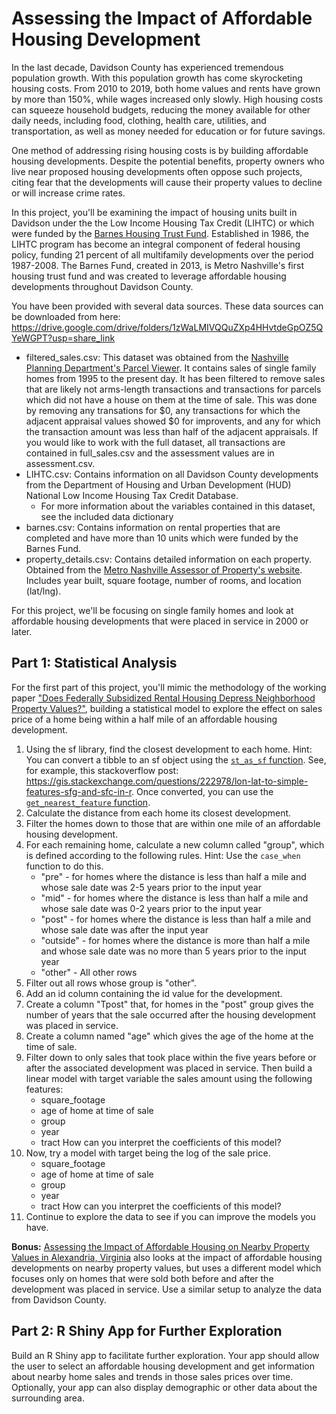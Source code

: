 # Assessing the Impact of Affordable Housing Development

In the last decade, Davidson County has experienced tremendous population growth. With this population growth has come skyrocketing housing costs. From 2010 to 2019, both home values and rents have grown by more than 150%, while wages increased only slowly. High housing costs can squeeze household budgets, reducing the money available for other daily needs, including food, clothing, health care, utilities, and transportation, as well as money needed for education or for future savings.

One method of addressing rising housing costs is by building affordable housing developments. Despite the potential benefits, property owners who live near proposed housing developments often oppose such projects, citing fear that the developments will cause their property values to decline or will increase crime rates.

In this project, you'll be examining the impact of housing units built in Davidson under the the Low Income Housing Tax Credit (LIHTC) or which were funded by the [Barnes Housing Trust Fund](https://www.nashville.gov/departments/mayor/housing/barnes-fund). Established in 1986, the LIHTC program has become an integral component of federal housing policy, funding 21 percent of all multifamily developments over the period 1987-2008. The Barnes Fund, created in 2013, is Metro Nashville's first housing trust fund and was created to leverage affordable housing developments throughout Davidson County.

You have been provided with several data sources. These data sources can be downloaded from here: https://drive.google.com/drive/folders/1zWaLMIVQQuZXp4HHvtdeGpOZ5QYeWGPT?usp=share_link

* filtered_sales.csv: This dataset was obtained from the [Nashville Planning Department's Parcel Viewer](https://maps.nashville.gov/ParcelViewer/). It contains sales of single family homes from 1995 to the present day. It has been filtered to remove sales that are likely not arms-length transactions and transactions for parcels which did not have a house on them at the time of sale. This was done by removing any transations for $0, any transactions for which the adjacent appraisal values showed $0 for improvents, and any for which the transaction amount was less than half of the adjacent appraisals. If you would like to work with the full dataset, all transactions are contained in full_sales.csv and the assessment values are in assessment.csv.
* LIHTC.csv: Contains information on all Davidson County developments from the Department of Housing and Urban Development (HUD) National Low Income Housing Tax Credit Database.
  - For more information about the variables contained in this dataset, see the included data dictionary
* barnes.csv: Contains information on rental properties that are completed and have more than 10 units which were funded by the Barnes Fund.
* property_details.csv: Contains detailed information on each property. Obtained from the [Metro Nashville Assessor of Property's website](https://www.padctn.org/). Includes year built, square footage, number of rooms, and location (lat/lng).

For this project, we'll be focusing on single family homes and look at affordable housing developments that were placed in service in 2000 or later.

## Part 1: Statistical Analysis

For the first part of this project, you'll mimic the methodology of the working paper ["Does Federally Subsidized Rental Housing Depress Neighborhood Property Values?"](https://furmancenter.org/research/publication/does-federally-subsidized-rental-housing-depress-neighborhood-property), building a statistical model to explore the effect on sales price of a home being within a half mile of an affordable housing development.

1. Using the sf library, find the closest development to each home. Hint: You can convert a tibble to an sf object using the [`st_as_sf` function](https://r-spatial.github.io/sf/reference/st_as_sf.html). See, for example, this stackoverflow post: https://gis.stackexchange.com/questions/222978/lon-lat-to-simple-features-sfg-and-sfc-in-r. Once converted, you can use the [`get_nearest_feature` function](https://r-spatial.github.io/sf/reference/st_nearest_feature.html).
2. Calculate the distance from each home its closest development.
3. Filter the homes down to those that are within one mile of an affordable housing development.
4. For each remaining home, calculate a new column called "group", which is defined according to the following rules. Hint: Use the `case_when` function to do this.  
   * "pre" - for homes where the distance is less than half a mile and whose sale date was 2-5 years prior to the input year  
   * "mid" - for homes where the distance is less than half a mile and whose sale date was 0-2 years prior to the input year  
   * "post" - for homes where the distance is less than half a mile and whose sale date was after the input year  
   * "outside" - for homes where the distance is more than half a mile and whose sale date was no more than 5 years prior to the input year  
   * "other" - All other rows  
5. Filter out all rows whose group is "other".
6. Add an id column containing the id value for the development.
7. Create a column "Tpost" that, for homes in the "post" group gives the number of years that the sale occurred after the housing development was placed in service.
8. Create a column named "age" which gives the age of the home at the time of sale.
9. Filter down to only sales that took place within the five years before or after the associated development was placed in service. Then build a linear model with target variable the sales amount using the following features:
   - square_footage
   - age of home at time of sale
   - group
   - year
   - tract
     How can you interpret the coefficients of this model?
10. Now, try a model with target being the log of the sale price.
    - square_footage
    - age of home at time of sale
    - group
    - year
    - tract
      How can you interpret the coefficients of this model?
11. Continue to explore the data to see if you can improve the models you have.

**Bonus:** [Assessing the Impact of Affordable Housing on Nearby Property Values in Alexandria, Virginia](https://www.urban.org/research/publication/assessing-impact-affordable-housing-nearby-property-values-alexandria-virginia) also looks at the impact of affordable housing developments on nearby property values, but uses a different model which focuses only on homes that were sold both before and after the development was placed in service. Use a similar setup to analyze the data from Davidson County.

## Part 2: R Shiny App for Further Exploration

Build an R Shiny app to facilitate further exploration. Your app should allow the user to select an affordable housing development and get information about nearby home sales and trends in those sales prices over time. Optionally, your app can also display demographic or other data about the surrounding area.
